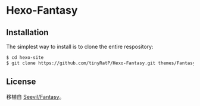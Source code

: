 # Hexo-Fantasy

## Installation

The simplest way to install is to clone the entire respository:

```bash
$ cd hexo-site
$ git clone https://github.com/tinyRatP/Hexo-Fantasy.git themes/Fantasy
```

## License

移植自 [Seevil/Fantasy](https://github.com/Seevil/fantasy)。
